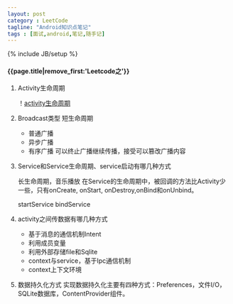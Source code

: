 ```yaml
---
layout: post
category : LeetCode
tagline: "Android知识点笔记"
tags : [面试,android,笔记,随手记]
---
```

{% include JB/setup %}

<h4>{{page.title|remove_first:'Leetcode之'}}</h4>

1. Activity生命周期
	
	！[activity生命周期](/img/activity生命周期.jpg)

2. Broadcast类型
	短生命周期
	* 普通广播
	* 异步广播
	* 有序广播 可以终止广播继续传播，接受可以篡改广播内容

3. Service和Service生命周期、service启动有哪几种方式
  
	长生命周期，音乐播放
	在Service的生命周期中，被回调的方法比Activity少一些，只有onCreate, onStart, onDestroy,onBind和onUnbind。

	startService  bindService

4. activity之间传数据有哪几种方式
	* 基于消息的通信机制Intent
	* 利用成员变量
	* 利用外部存储file和Sqlite
	* context与service，基于Ipc通信机制
	* context上下文环境

5. 数据持久化方式
	实现数据持久化主要有四种方式：Preferences，文件I/O，SQLite数据库，ContentProvider组件。